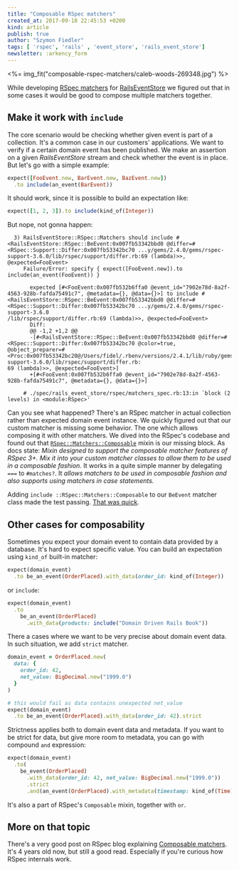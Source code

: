 ```yaml
---
title: "Composable RSpec matchers"
created_at: 2017-09-18 22:45:53 +0200
kind: article
publish: true
author: "Szymon Fiedler"
tags: [ 'rspec', 'rails' , 'event_store', 'rails_event_store']
newsletter: :arkency_form
---
```


<%= img_fit("composable-rspec-matchers/caleb-woods-269348.jpg") %>

While developing [RSpec matchers](http://railseventstore.org/docs/rspec/) for [RailsEventStore](http://railseventstore.org/) we figured out that in some cases it would be good to compose multiple matchers together.

<!-- more -->

## Make it work with `include`
The core scenario would be checking whether given event is part of a collection. It's a common case in our customers' applications. We want to verify if a certain domain event has been published. We make an assertion on a given _RailsEventStore_ stream and check whether the event is in place. But let's go with a simple example:

```ruby
expect([FooEvent.new, BarEvent.new, BazEvent.new])
  .to include(an_event(BarEvent))
```

It should work, since it is possible to build an expectation like:

```ruby
expect([1, 2, 3]).to include(kind_of(Integer))
```

But nope, not gonna happen:

```shell
  3) RailsEventStore::RSpec::Matchers should include #<RailsEventStore::RSpec::BeEvent:0x007fb53342bbd0 @differ=#<RSpec::Support::Differ:0x007fb53342bc70 ...y/gems/2.4.0/gems/rspec-support-3.6.0/lib/rspec/support/differ.rb:69 (lambda)>>, @expected=FooEvent>               
     Failure/Error: specify { expect([FooEvent.new]).to include(an_event(FooEvent)) }                                                                                  
                                                                       
       expected [#<FooEvent:0x007fb532b6ffa0 @event_id="7902e78d-8a2f-4563-928b-fafda75491c7", @metadata={}, @data={}>] to include #<RailsEventStore::RSpec::BeEvent:0x007fb53342bbd0 @differ=#<RSpec::Support::Differ:0x007fb53342bc70 ...y/gems/2.4.0/gems/rspec-support-3.6.0
/lib/rspec/support/differ.rb:69 (lambda)>>, @expected=FooEvent>                                         
       Diff:                                                                                            
       @@ -1,2 +1,2 @@                                                                                
       -[#<RailsEventStore::RSpec::BeEvent:0x007fb53342bbd0 @differ=#<RSpec::Support::Differ:0x007fb53342bc70 @color=true, @object_preparer=#<Proc:0x007fb53342bc20@/Users/fidel/.rbenv/versions/2.4.1/lib/ruby/gems/2.4.0/gems/rspec-support-3.6.0/lib/rspec/support/differ.rb:
69 (lambda)>>, @expected=FooEvent>]                                                                                                     
       +[#<FooEvent:0x007fb532b6ffa0 @event_id="7902e78d-8a2f-4563-928b-fafda75491c7", @metadata={}, @data={}>]                         
                                                                                                                                        
     # ./spec/rails_event_store/rspec/matchers_spec.rb:13:in `block (2 levels) in <module:RSpec>'                   
```

Can you see what happened? There's an RSpec matcher in actual collection rather than expected domain event instance. We quickly figured out that our custom matcher is missing some behavior. The one which allows composing it with other matchers. We dived into the RSpec's codebase and found out that [`RSpec::Matchers::Composable`](https://github.com/rspec/rspec-expectations/blob/add9b271ecb1d65f7da5bc8a9dd8c64d81d92303/lib/rspec/matchers/composable.rb) mixin is our missing block. As docs state: _Mixin designed to support the composable matcher features of RSpec 3+. Mix it into your custom matcher classes to allow them to be used in a composable fashion._ It works in a quite simple manner by delegating `===` to `#matches?`. It _allows matchers to be used in composable fashion and also supports using matchers in case statements._

Adding `include ::RSpec::Matchers::Composable` to our `BeEvent` matcher class made the test passing. [That was quick](https://github.com/RailsEventStore/rails_event_store/commit/75ea7ee42944fea8f69c6d5bd535d5fc44697ff2).

## Other cases for composability

Sometimes you expect your domain event to contain data provided by a database. It's hard to expect specific value. You can build an expectation using `kind_of` built-in matcher:

```ruby
expect(domain_event)
  .to be_an_event(OrderPlaced).with_data(order_id: kind_of(Integer))
```

or `include`:

```ruby
expect(domain_event)
  .to 
    be_an_event(OrderPlaced)
      .with_data(products: include("Domain Driven Rails Book"))
```

There a cases where we want to be very precise about domain event data. In such situation, we add `strict` matcher.

```ruby
domain_event = OrderPlaced.new(
  data: {
    order_id: 42,
    net_value: BigDecimal.new("1999.0")
  }
)

# this would fail as data contains unexpected net_value
expect(domain_event)
  .to be_an_event(OrderPlaced).with_data(order_id: 42).strict
```

Strictness applies both to domain event data and metadata. If you want to be strict for data, but give more room to metadata, you can go with compound `and` expression:

```ruby
expect(domain_event)
  .to(
    be_event(OrderPlaced)
      .with_data(order_id: 42, net_value: BigDecimal.new("1999.0"))
      .strict
      .and(an_event(OrderPlaced).with_metadata(timestamp: kind_of(Time)))
```

It's also a part of RSpec's `Composable` mixin, together with `or`.

## More on that topic

There's a very good post on RSpec blog explaining [Composable matchers](http://rspec.info/blog/2014/01/new-in-rspec-3-composable-matchers/). It's 4 years old now, but still a good read. Especially if you're curious how RSpec internals work.
